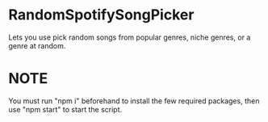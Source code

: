 # RandomSpotifySongPicker
Lets you use pick random songs from popular genres, niche genres, or a genre at random.


# NOTE
You must run "npm i" beforehand to install the few required packages, then use "npm start" to start the script.
